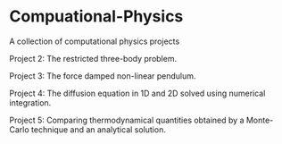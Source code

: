 # Compuational-Physics
A collection of computational physics projects

Project 2: The restricted three-body problem.

Project 3: The force damped non-linear pendulum.

Project 4: The diffusion equation in 1D and 2D solved using numerical integration.

Project 5: Comparing thermodynamical quantities obtained by a Monte-Carlo technique and an analytical solution.
